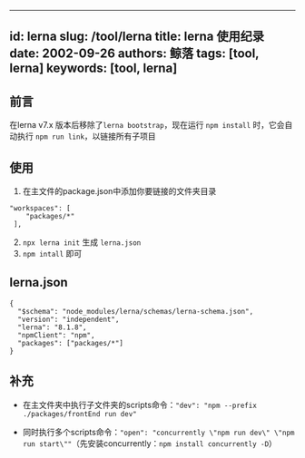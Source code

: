 ---
id: lerna
slug: /tool/lerna
title: lerna 使用纪录
date: 2002-09-26
authors: 鲸落
tags: [tool, lerna]
keywords: [tool, lerna]
----


## 前言

在lerna v7.x 版本后移除了`lerna bootstrap`，现在运行 `npm install` 时，它会自动执行 `npm run link`，以链接所有子项目



## 使用

1. 在主文件的package.json中添加你要链接的文件夹目录

```
"workspaces": [
    "packages/*"
 ],
```

2. `npx lerna init` 生成 `lerna.json`
3. `npm intall` 即可



## lerna.json

```
{
  "$schema": "node_modules/lerna/schemas/lerna-schema.json",
  "version": "independent",
  "lerna": "8.1.8",
  "npmClient": "npm",
  "packages": ["packages/*"]
}
```



## 补充

- 在主文件夹中执行子文件夹的scripts命令：`"dev": "npm --prefix ./packages/frontEnd run dev"`

- 同时执行多个scripts命令：`"open": "concurrently \"npm run dev\" \"npm run start\""`（先安装concurrently：`npm install concurrently -D`）

